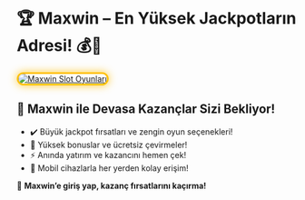 <h1>🏆 Maxwin – En Yüksek Jackpotların Adresi! 💰🎰</h1>

<a href="https://maxwin441.com/" title="Maxwin Slot Oyunları">
  <img src="https://i.ibb.co/BtMhhf6/g-venligiris.jpg" alt="Maxwin Slot Oyunları" style="max-width: 100%; border: 3px solid #ffc107; border-radius: 15px; box-shadow: 0px 0px 15px rgba(255, 193, 7, 0.8);">
</a>

<h2>🚀 Maxwin ile Devasa Kazançlar Sizi Bekliyor!</h2>
<ul>
  <li>✔️ Büyük jackpot fırsatları ve zengin oyun seçenekleri!</li>
  <li>🎁 Yüksek bonuslar ve ücretsiz çevirmeler!</li>
  <li>⚡️ Anında yatırım ve kazancını hemen çek!</li>
  <li>📱 Mobil cihazlarla her yerden kolay erişim!</li>
</ul>

<p>💎 <strong>Maxwin’e giriş yap, kazanç fırsatlarını kaçırma!</strong></p>

<meta name="description" content="Maxwin ile en büyük jackpotları yakala! Hızlı ödemeler ve dev bonuslarla şansını katla!">

